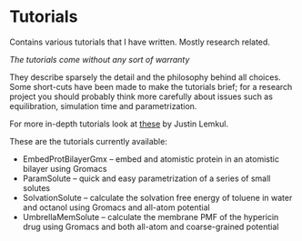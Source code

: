 # Tutorials
Contains various tutorials that I have written. Mostly research related.

*The tutorials come without any sort of warranty*

They describe sparsely the detail and the philosophy behind all choices. Some short-cuts have been made to make the tutorials brief; for a research project you should probably think more carefully about issues such as equilibration, simulation time and parametrization.

For more in-depth tutorials look at [these](http://www.bevanlab.biochem.vt.edu/Pages/Personal/justin/gmx-tutorials/) by Justin Lemkul.

These are the tutorials currently available:

* EmbedProtBilayerGmx – embed and atomistic protein in an atomistic bilayer using Gromacs
* ParamSolute – quick and easy parametrization of a series of small solutes
* SolvationSolute – calculate the solvation free energy of toluene in water and octanol using Gromacs and all-atom potential
* UmbrellaMemSolute – calculate the membrane PMF of the hypericin drug using Gromacs and both all-atom and coarse-grained potential 
